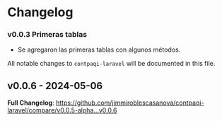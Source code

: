 # Changelog

### v0.0.3 Primeras tablas

- Se agregaron las primeras tablas con algunos métodos.

All notable changes to `contpaqi-laravel` will be documented in this file.

## v0.0.6 - 2024-05-06

**Full Changelog**: https://github.com/jimmiroblescasanova/contpaqi-laravel/compare/v0.0.5-alpha...v0.0.6

